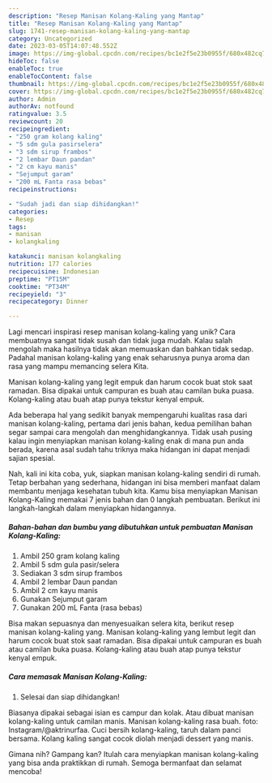 ```yaml
---
description: "Resep Manisan Kolang-Kaling yang Mantap"
title: "Resep Manisan Kolang-Kaling yang Mantap"
slug: 1741-resep-manisan-kolang-kaling-yang-mantap
category: Uncategorized
date: 2023-03-05T14:07:48.552Z
image: https://img-global.cpcdn.com/recipes/bc1e2f5e23b0955f/680x482cq70/manisan-kolang-kaling-foto-resep-utama.jpg
hideToc: false
enableToc: true
enableTocContent: false
thumbnail: https://img-global.cpcdn.com/recipes/bc1e2f5e23b0955f/680x482cq70/manisan-kolang-kaling-foto-resep-utama.jpg
cover: https://img-global.cpcdn.com/recipes/bc1e2f5e23b0955f/680x482cq70/manisan-kolang-kaling-foto-resep-utama.jpg
author: Admin
authorAv: notfound
ratingvalue: 3.5
reviewcount: 20
recipeingredient:
- "250 gram kolang kaling"
- "5 sdm gula pasirselera"
- "3 sdm sirup frambos"
- "2 lembar Daun pandan"
- "2 cm kayu manis"
- "Sejumput garam"
- "200 mL Fanta rasa bebas"
recipeinstructions:

- "Sudah jadi dan siap dihidangkan!"
categories:
- Resep
tags:
- manisan
- kolangkaling

katakunci: manisan kolangkaling 
nutrition: 177 calories
recipecuisine: Indonesian
preptime: "PT15M"
cooktime: "PT34M"
recipeyield: "3"
recipecategory: Dinner

---
```





Lagi mencari inspirasi resep manisan kolang-kaling yang unik? Cara membuatnya sangat tidak susah dan tidak juga mudah. Kalau salah mengolah maka hasilnya tidak akan memuaskan dan bahkan tidak sedap. Padahal manisan kolang-kaling yang enak seharusnya punya aroma dan rasa yang mampu memancing selera Kita.





Manisan kolang-kaling yang legit empuk dan harum cocok buat stok saat ramadan. Bisa dipakai untuk campuran es buah atau camilan buka puasa. Kolang-kaling atau buah atap punya tekstur kenyal empuk.

Ada beberapa hal yang sedikit banyak mempengaruhi kualitas rasa dari manisan kolang-kaling, pertama dari jenis bahan, kedua pemilihan bahan segar sampai cara mengolah dan menghidangkannya. Tidak usah pusing kalau ingin menyiapkan manisan kolang-kaling enak di mana pun anda berada, karena asal sudah tahu triknya maka hidangan ini dapat menjadi sajian spesial.






Nah, kali ini kita coba, yuk, siapkan manisan kolang-kaling sendiri di rumah. Tetap berbahan yang sederhana, hidangan ini bisa memberi manfaat dalam membantu menjaga kesehatan tubuh kita. Kamu bisa menyiapkan Manisan Kolang-Kaling memakai 7 jenis bahan dan 0 langkah pembuatan. Berikut ini langkah-langkah dalam menyiapkan hidangannya.

<!--inarticleads1-->

##### Bahan-bahan dan bumbu yang dibutuhkan untuk pembuatan Manisan Kolang-Kaling:

1. Ambil 250 gram kolang kaling
1. Ambil 5 sdm gula pasir/selera
1. Sediakan 3 sdm sirup frambos
1. Ambil 2 lembar Daun pandan
1. Ambil 2 cm kayu manis
1. Gunakan Sejumput garam
1. Gunakan 200 mL Fanta (rasa bebas)


Bisa makan sepuasnya dan menyesuaikan selera kita, berikut resep manisan kolang-kaling yang. Manisan kolang-kaling yang lembut legit dan harum cocok buat stok saat ramadan. Bisa dipakai untuk campuran es buah atau camilan buka puasa. Kolang-kaling atau buah atap punya tekstur kenyal empuk. 

<!--inarticleads2-->

##### Cara memasak Manisan Kolang-Kaling:


1. Selesai dan siap dihidangkan!

Biasanya dipakai sebagai isian es campur dan kolak. Atau dibuat manisan kolang-kaling untuk camilan manis. Manisan kolang-kaling rasa buah. foto: Instagram/@aktrinurfaa. Cuci bersih kolang-kaling, taruh dalam panci bersama. Kolang kaling sangat cocok diolah menjadi dessert yang manis. 

Gimana nih? Gampang kan? Itulah cara menyiapkan manisan kolang-kaling yang bisa anda praktikkan di rumah. Semoga bermanfaat dan selamat mencoba!
